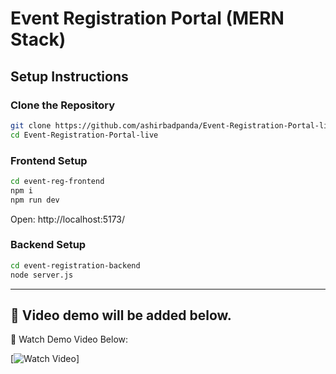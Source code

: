 # Event Registration Portal (MERN Stack)

## Setup Instructions

### Clone the Repository
```bash
git clone https://github.com/ashirbadpanda/Event-Registration-Portal-live
cd Event-Registration-Portal-live
```

### Frontend Setup
```bash
cd event-reg-frontend
npm i
npm run dev
```

Open: http://localhost:5173/

### Backend Setup
```bash
cd event-registration-backend
node server.js
```

---

🎥 Video demo will be added below.
---

🎥 Watch Demo Video Below:

[![Watch Video](https://screenrec.com/share/kGKaFnE0vx)]
